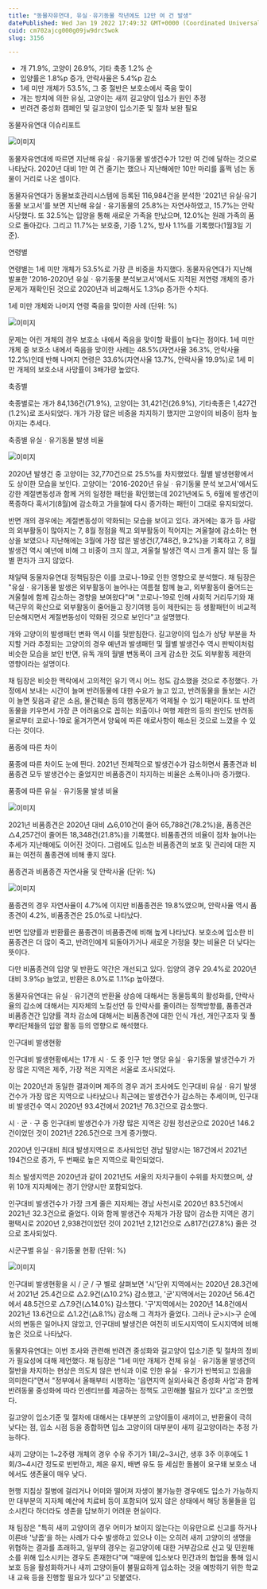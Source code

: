 ```yaml
---
title: "동물자유연대, 유실ㆍ유기동물 작년에도 12만 여 건 발생"
datePublished: Wed Jan 19 2022 17:49:32 GMT+0000 (Coordinated Universal Time)
cuid: cm702ajcg000g09jw9drc5wok
slug: 3156

---
```



- 개 71.9%, 고양이 26.9%, 기타 축종 1.2% 순
- 입양률은 1.8%p 증가, 안락사율은 5.4%p 감소
- 1세 미만 개체가 53.5%, 그 중 절반은 보호소에서 죽음 맞이
- 개는 방치에 의한 유실, 고양이는 새끼 길고양이 입소가 원인 추정
- 반려견 중성화 캠페인 및 길고양이 입소기준 및 절차 보완 필요

동물자유연대 이슈리포트

![이미지](https://cdn.hashnode.com/res/hashnode/image/upload/v1739252929967/a589babf-6d23-4d9f-9583-09264005b56d.jpeg)

동물자유연대에 따르면 지난해 유실ㆍ유기동물 발생건수가 12만 여 건에 달하는 것으로 나타났다. 2020년 대비 1만 여 건 줄기는 했으나 지난해에만 10만 마리를 훌쩍 넘는 동물이 거리로 나온 셈이다.

동물자유연대가 동물보호관리시스템에 등록된 116,984건을 분석한 '2021년 유실·유기동물 보고서'를 보면 지난해 유실ㆍ유기동물의 25.8%는 자연사하였고, 15.7%는 안락사당했다. 또 32.5%는 입양을 통해 새로운 가족을 만났으며, 12.0%는 원래 가족의 품으로 돌아갔다. 그리고 11.7%는 보호중, 기증 1.2%, 방사 1.1%를 기록했다(1월3일 기준).

연령별

연령별는 1세 미만 개체가 53.5%로 가장 큰 비중을 차지했다. 동물자유연대가 지난해 발표한 '2016-2020년 유실ㆍ유기동물 분석보고서'에서도 지적된 저연령 개체의 증가문제가 재확인된 것으로 2020년과 비교해서도 1.3%p 증가한 수치다.

1세 미만 개체와 나머지 연령 죽음을 맞이한 사례 (단위: %)

![이미지](https://cdn.hashnode.com/res/hashnode/image/upload/v1739252931581/fe9fcc56-0523-4212-9a93-2c19515114ff.png)

문제는 어린 개체의 경우 보호소 내에서 죽음을 맞이할 확률이 높다는 점이다. 1세 미만 개체 중 보호소 내에서 죽음을 맞이한 사례는 48.5%(자연사율 36.3%, 안락사율 12.2%)인데 반해 나머지 연령은 33.6%(자연사율 13.7%, 안락사율 19.9%)로 1세 미만 개체의 보호소내 사망률이 3배가량 높았다.

축종별

축종별로는 개가 84,136건(71.9%), 고양이는 31,421건(26.9%), 기타축종은 1,427건(1.2%)로 조사되었다. 개가 가장 많은 비중을 차지하기 했지만 고양이의 비중이 점차 높아지는 추세다.

축종별 유실ㆍ유기동물 발생 비율

![이미지](https://cdn.hashnode.com/res/hashnode/image/upload/v1739252932807/ce6de3d2-e9d3-4eb0-ad93-ab3de70f13e4.png)

2020년 발생건 중 고양이는 32,770건으로 25.5%를 차지했었다. 월별 발생현황에서도 상이한 모습을 보인다. 고양이는 '2016-2020년 유실ㆍ유기동물 분석 보고서'에서도 강한 계절변동성과 함께 거의 일정한 패턴을 확인했는데 2021년에도 5, 6월에 발생건이 폭증하다 혹서기(8월)에 감소하고 가을철에 다시 증가하는 패턴이 그대로 유지되었다.

반면 개의 경우에는 계절변동성이 약화되는 모습을 보이고 있다. 과거에는 휴가 등 사람의 외부활동이 많아지는 7, 8월 정점을 찍고 외부활동이 적어지는 겨울철에 감소하는 현상을 보였으나 지난해에는 3월에 가장 많은 발생건(7,748건, 9.2%)을 기록하고 7, 8월 발생건 역시 예년에 비해 그 비중이 크지 않고, 겨울철 발생건 역시 크게 줄지 않는 등 월별 편차가 크지 않았다.

채일택 동물자유연대 정책팀장은 이를 코로나-19로 인한 영향으로 분석했다. 채 팀장은 "유실ㆍ유기동물 발생은 외부활동이 늘어나는 여름철 함께 늘고, 외부활동이 줄어드는 겨울철에 함께 감소하는 경향을 보여왔다"며 "코로나-19로 인해 사회적 거리두기와 재택근무의 확산으로 외부활동이 줄어들고 장기여행 등이 제한되는 등 생활패턴이 비교적 단순해지면서 계절변동성이 약화된 것으로 보인다"고 설명했다.

개와 고양이의 발생패턴 변화 역시 이를 뒷받침한다. 길고양이의 입소가 상당 부분을 차지할 거라 추정되는 고양이의 경우 예년과 발생패턴 및 월별 발생건수 역시 판박이처럼 비슷한 모습을 보인 반면, 유독 개의 월별 변동폭이 크게 감소한 것도 외부활동 제한의 영향이라는 설명이다.

채 팀장은 비슷한 맥락에서 고의적인 유기 역시 어느 정도 감소했을 것으로 추정했다. 가정에서 보내는 시간이 늘며 반려동물에 대한 수요가 늘고 있고, 반려동물을 돌보는 시간이 늘면 짖음과 같은 소음, 물건훼손 등의 행동문제가 억제될 수 있기 때문이다. 또 반려동물을 키우면서 가장 큰 어려움으로 꼽히는 외출이나 여행 제한의 등의 원인도 반려동물로부터 코로나-19로 옮겨가면서 양육에 따른 애로사항이 해소된 것으로 느꼈을 수 있다는 것이다.

품종에 따른 차이

품종에 따른 차이도 눈에 띈다. 2021년 전체적으로 발생건수가 감소하면서 품종견과 비품종견 모두 발생건수는 줄었지만 비품종견이 차지하는 비율은 소폭이나마 증가했다.

품종에 따른 유실ㆍ유기동물 발생 비율

![이미지](https://cdn.hashnode.com/res/hashnode/image/upload/v1739252933907/db1f4ab4-f2f3-490c-88ba-2aa0cb1118da.png)

2021년 비품종견은 2020년 대비 △6,010건이 줄어 65,788건(78.2%)을, 품종견은 △4,257건이 줄어든 18,348건(21.8%)을 기록했다. 비품종견의 비율이 점차 늘어나는 추세가 지난해에도 이어진 것이다. 그럼에도 입소한 비품종견의 보호 및 관리에 대한 지표는 여전히 품종견에 비해 좋지 않다.

품종견과 비품종견 자연사율 및 안락사율 (단위: %)

![이미지](https://cdn.hashnode.com/res/hashnode/image/upload/v1739252934936/a3bf0b5d-aec0-464a-8ec9-2b92db8ec0f3.png)

품종견의 경우 자연사율이 4.7%에 이지만 비품종견은 19.8%였으며, 안락사율 역시 품종견이 4.2%, 비품종견은 25.0%로 나타났다.

반면 입양률과 반환률은 품종견이 비품종견에 비해 높게 나타났다. 보호소에 입소한 비품종견은 더 많이 죽고, 반려인에게 되돌아가거나 새로운 가정을 찾는 비율은 더 낮다는 뜻이다.

다만 비품종견의 입양 및 반환도 약간은 개선되고 있다. 입양의 경우 29.4%로 2020년 대비 3.9%p 늘었고, 반환은 8.0%로 1.1%p 높아졌다.

동물자유연대는 유실ㆍ유기견의 반환율 상승에 대해서는 동물등록의 활성화를, 안락사율의 감소에 대해서는 지자체의 노킬선언 등 안락사를 줄이려는 정책방향를, 품종견과 비품종견간 입양률 격차 감소에 대해서는 비품종견에 대한 인식 개선, 개인구조자 및 풀뿌리단체들의 입양 활동 등의 영향으로 해석했다.

인구대비 발생현황

인구대비 발생현황에서는 17개 시ㆍ도 중 인구 1만 명당 유실ㆍ유기동물 발생건수가 가장 많은 지역은 제주, 가장 적은 지역은 서울로 조사되었다.

이는 2020년과 동일한 결과이며 제주의 경우 과거 조사에도 인구대비 유실ㆍ유기 발생건수가 가장 많은 지역으로 나타났으나 최근에는 발생건수가 감소하는 추세이며, 인구대비 발생건수 역시 2020년 93.4건에서 2021년 76.3건으로 감소했다.

시ㆍ군ㆍ구 중 인구대비 발생건수가 가장 많은 지역은 강원 정선군으로 2020년 146.2건이었던 것이 2021년 226.5건으로 크게 증가했다.

2020년 인구대비 최대 발생지역으로 조사되었던 경남 밀양시는 187건에서 2021년 194건으로 증가, 두 번째로 높은 지역으로 확인되었다.

최소 발생지역은 2020년과 같이 2021년도 서울의 자치구들이 수위를 차지했으며, 상위 10개 지자체에는 경기 안양시만 포함되었다.

인구대비 발생건수가 가장 크게 줄은 지자체는 경남 사천시로 2020년 83.5건에서 2021년 32.3건으로 줄었다. 이와 함께 발생건수 자체가 가장 많이 감소한 지역은 경기 평택시로 2020년 2,938건이었던 것이 2021년 2,121건으로 △817건(27.8%) 줄은 것으로 조사되었다.

시군구별 유실ㆍ유기동물 현황 (단위: %)

![이미지](https://cdn.hashnode.com/res/hashnode/image/upload/v1739252936134/f2f74b3a-af26-4923-8a19-88dc76da60b3.png)

인구대비 발생현황을 시 / 군 / 구 별로 살펴보면 '시'단위 지역에서는 2020년 28.3건에서 2021년 25.4건으로 △2.9건(△10.2%) 감소했고, '군'지역에서는 2020년 56.4건에서 48.5건으로 △7.9건(△14.0%) 감소했다. '구'지역에서는 2020년 14.8건에서 2021년 13.6건으로 △1.2건(△8.1%) 감소해 그 격차가 줄었다. 그러나 군>시>구 순에서의 변동은 일어나지 않았고, 인구대비 발생건은 여전히 비도시지역이 도시지역에 비해 높은 것으로 나타났다.

동물자유연대는 이번 조사와 관련해 반려견 중성화와 길고양이 입소기준 및 절차의 정비가 필요성에 대해 제언했다. 채 팀장은 "1세 미만 개체가 전체 유실ㆍ유기동물 발생건의 절반을 차지하는 현상은 의도치 않은 번식과 이로 인한 유실ㆍ유기가 반복되고 있음을 의미한다"면서 "정부에서 올해부터 시행하는 '읍면지역 실외사육견 중성화 사업'과 함께 반려동물 중성화에 따라 인센티브를 제공하는 정책도 고민해볼 필요가 있다"고 조언했다.

길고양이 입소기준 및 절차에 대해서는 대부분의 고양이들이 새끼이고, 반환율이 극히 낮다는 점, 입소 시점 등을 종합하면 입소 고양이의 대부분이 새끼 길고양이라는 추정 가능하다.

새끼 고양이는 1~2주령 개체의 경우 수유 주기가 1회/2~3시간, 생후 3주 이후에도 1회/3~4시간 정도로 빈번하고, 체온 유지, 배변 유도 등 세심한 돌봄이 요구돼 보호소 내에서도 생존율이 매우 낮다.

현행 지침상 질병에 걸리거나 어미와 떨어져 자생이 불가능한 경우에도 입소가 가능하지만 대부분의 지자체 예산에 치료비 등이 포함되어 있지 않은 상태에서 해당 동물들을 입소시킨다 하더라도 생존을 담보하기 어려운 현실이다.

채 팀장은 "특히 새끼 고양이의 경우 어미가 보이지 않는다는 이유만으로 신고를 하거나 이른바 '냥줍'을 하는 사례가 다수 발생하고 있으나 이는 오히려 새끼 고양이의 생명을 위협하는 결과를 초래하고, 일부의 경우는 길고양이에 대한 거부감으로 신고 및 민원해소를 위해 입소시키는 경우도 존재한다"며 "때문에 입소보다 민간과의 협업을 통해 임시보호 등을 활성화하거나 새끼 고양이들이 불필요하게 입소하는 것을 예방하기 위한 학교 내 교육 등을 진행할 필요가 있다"고 덧붙였다.